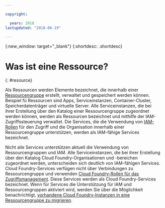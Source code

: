 ```yaml
---

copyright:

  years: 2018
lastupdated: "2018-06-19"

---
```


{:new_window: target="_blank"}
{:shortdesc: .shortdesc}


# Was ist eine Ressource?
{: #resource}

Als Ressourcen werden Elemente bezeichnet, die innerhalb einer [Ressourcengruppe](/docs/resources/resourcegroups.html#rgs) erstellt, verwaltet und gespeichert werden können. Beispiel fü Ressourcen sind Apps, Serviceinstanzen, Container-Cluster, Speicherdatenträger und virtuelle Server. Alle Serviceinstanzen, die bei ihrer Erstellung über den Katalog einer Ressourcengruppe zugeordnet werden können, werden als Ressourcen bezeichnet und mithilfe der IAM-Zugriffssteuerung verwaltet. Die Services, die die Verwendung von [IAM-Rollen](/docs/iam/users_roles.html#iamusermanrol) für den Zugriff und die Organisation innerhalb einer Ressourcengruppe unterstützen, werden als IAM-fähige Services bezeichnet.

Nicht alle Services unterstützen aktuell die Verwendung von Ressourcengruppen und IAM. Alle Serviceinstanzen, die bei ihrer Erstellung über den Katalog Cloud Foundry-Organisationen und -bereichen zugeordnet werden, unterscheiden sich deutlich von IAM-fähigen Services. Cloud Foundry-Services verfügen nicht über Verbindungen zu Ressourcengruppe und verwenden [Cloud Foundry-Rollen für das Zugriffsmanagement](/docs/iam/cfaccess.html#cfaccess). Diese Services werden als Cloud Foundry-Services bezeichnet. Wenn für Services die Unterstützung für IAM und Ressourcengruppen aktiviert wird, werden Sie über die Möglichkeit benachrichtigt, [vorhandene Cloud Foundry-Instanzen in eine Ressourcengruppe zu migrieren](/docs/resources/instance_migration.html#migrate).

